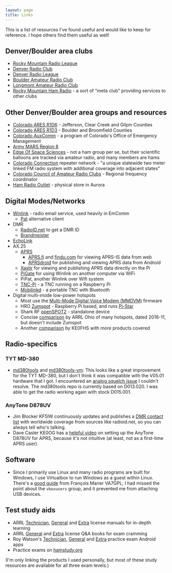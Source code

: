 ```yaml
---
layout: page
title: Links
---
```

This is a list of resources I've found useful and would like to keep for reference. I hope others
find them useful as well!

## Denver/Boulder area clubs

* [Rocky Mountain Radio League](https://www.rmrl.org/)
* [Denver Radio Club](https://www.w0tx.org/)
* [Denver Radio League](http://denverradioleague.org/)
* [Boulder Amateur Radio Club](https://www.qsl.net/w0dk/)
* [Longmont Amateur Radio Club](http://w0eno.org/)
* [Rocky Mountain Ham Radio](https://www.rmham.org/) - a sort of "meta club" providing services to
  other clubs

## Other Denver/Boulder area groups and resources

* [Colorado ARES R1D6](https://www.coaresr1d6.org/) - Jefferson, Clear Creek and Gilpin Counties
* [Colorado ARES R1D3](http://bouldercountyares.org/) - Boulder and Broomfield Counties
* [Colorado AuxComm](https://www.colorado.gov/pacific/dhsem/auxiliary-communications) - a program of
  Colorado's Office of Emergency Management
* [Army MARS Region 8](http://www.cwamars.net/)
* [Edge Of Space Sciences](https://www.eoss.org/) - not a ham group per se, but their scientific
  balloons are tracked via amateur radio, and many members are hams
* [Colorado Connection](https://colcon.org/) repeater network - "a unique statewide two meter linked
  FM radio system with additional coverage into adjacent states"
* [Colorado Council of Amateur Radio Clubs](https://www.ccarc.net/) - Regional frequency coordinator
* [Ham Radio Outlet](https://goo.gl/maps/oTeGpAFZ2uiRnNNu6) - physical store in Aurora

## Digital Modes/Networks

* [Winlink](https://www.winlink.org/) - radio email service, used heavily in EmComm
  * [Pat](https://getpat.io/) alternative client
* DMR
  * [RadioID.net](https://radioid.net/) to get a DMR ID
  * [Brandmeister](https://brandmeister.network/)
* [EchoLink](https://brandmeister.network/)
* AX.25
  * [APRS](http://www.aprs.org/)
    * [APRS.fi](https://aprs.fi/) and [findu.com](http://www.findu.com/) for viewing APRS-IS data
      from web
    * [APRSdroid](https://play.google.com/store/apps/details?id=org.aprsdroid.app) for publishing
      and viewing APRS data from Android
  * [Xastir](https://xastir.org/index.php/Main_Page) for viewing and publishing APRS data directly
    on the Pi
  * [PiGate](http://www.pigate.net/) for using Winlink on another computer via WiFi
  * PiPat, another Winlink over Wifi system
  * [TNC-Pi](https://tnc-x.com/TNCPi.htm) - a TNC running on a Raspberry Pi
  * [Mobilinkd](http://www.mobilinkd.com/) - a portable TNC with Bluetooth
* Digital multi-mode low-power hotspots
  * Most use the [Multi-Mode Digital Voice Modem (MMDVM)](https://github.com/g4klx/MMDVM) firmware
  * HRO [Zumspot](https://www.hamradio.com/detail.cfm?pid=H0-016490) - Raspberry Pi based, and
    runs [Pi-Star](https://www.pistar.uk/)
  * Shark RF [openSPOT2](https://www.sharkrf.com/products/openspot2/) - standalone device
  * Concise
    [comparison](http://arrl-ohio.org/digital/Amateur%20Radio%20Digital%20Hotspot%20Comparison.pdf)
    by ARRL Ohio of many hotspots, dated 2016-11, but doesn't include Zumspot
  * Another [comparison](https://amateurradionotes.com/hotspots.htm#thehotspots) by KE0FHS with more
    products covered

## Radio-specifics

### TYT MD-380

* [md380tools](https://github.com/travisgoodspeed/md380tools)
  and [md380tools-vm](https://github.com/KD4Z/md380tools-vm): This looks like a great improvement
  for the TYT MD-380, but I don't think it was compatible with the V05.01 hardware that I got. I
  encountered an [analog squelch issue](https://github.com/KD4Z/md380tools-vm) I couldn't resolve.
  The md380tools repo is currently based on D013.020. I was able to get the radio working again with
  stock D015.001.

### AnyTone D878UV

* Jim Blocker KF5IW continuously updates and publishes
  a [DMR contact list](https://kf5iw.com/contactdb.php) with worldwide coverage from sources like
  radioid.net, so you can always tell who's talking.
* Dave Casler KE0OG has a [helpful video](https://kf5iw.com/contactdb.php) on setting up the AnyTone
  D878UV for APRS, because it's not intuitive (at least, not as a first-time APRS user).

## Software

* Since I primarily use Linux and many radio programs are built for Windows, I use Virtualbox to run
  Windows as a guest within Linux. There's a
  [good guide](https://feeding.cloud.geek.nz/posts/programming-anytone-d878uv-on-linux-using-windows10-and-virtualbox/)
  from François Marier VA7GPL; I had missed the point about the `vboxusers` group, and it prevented
  me from attaching USB devices.

## Test study aids

* ARRL [Technician](https://www.amazon.com/dp/B07DFSW94G),
  [General](https://www.amazon.com/dp/B07TDVH426) and [Extra](https://www.amazon.com/dp/B01FTDEJN6)
  license manuals for in-depth learning
* ARRL [General](https://www.amazon.com/dp/B00XAFJ8HS) and
  [Extra](https://www.amazon.com/dp/B01FWFFQ9C) license Q&A books for exam cramming
* Roy Watson's
  [Technician](https://play.google.com/store/apps/details?id=com.delasystems.hamradioexamtech),
  [General](https://play.google.com/store/apps/details?id=com.delasystems.hamradioexamgeneral) and
  [Extra](https://play.google.com/store/apps/details?id=com.delasystems.hamradioexamextra) practice
  exam Android apps
* Practice exams on [hamstudy.org](https://hamstudy.org)

(I'm only linking the products I used personally, but most of these study resources are available
for all three exam levels.)
